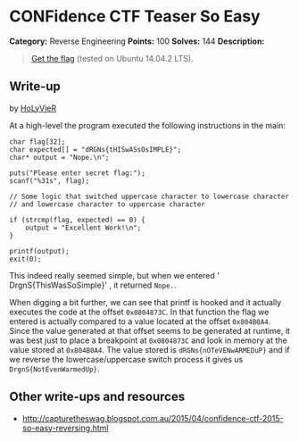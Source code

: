 # CONFidence CTF Teaser So Easy

**Category:** Reverse Engineering
**Points:** 100
**Solves:** 144
**Description:**

> [Get the flag](re_100_final) (tested on Ubuntu 14.04.2 LTS).

## Write-up

by [HoLyVieR](https://github.com/HoLyVieR)

At a high-level the program executed the following instructions in the main:

	char flag[32];
	char expected[] = "dRGNs{tHISwASsOsIMPLE}";
	char* output = "Nope.\n";

	puts("Please enter secret flag:");
	scanf("%31s", flag);

	// Some logic that switched uppercase character to lowercase character 
	// and lowercase character to uppercase character

	if (strcmp(flag, expected) == 0) {
		output = "Excellent Work!\n";
	}

	printf(output);
	exit(0);
	
This indeed really seemed simple, but when we entered ' DrgnS{ThisWasSoSimple}' , it returned `Nope.`. 

When digging a bit further, we can see that printf is hooked and it actually executes the code at the offset `0x0804873C`. In that function the flag we entered is actually compared to a value located at the offset `0x804B0A4`. Since the value generated at that offset seems to be generated at runtime, it was best just to place a breakpoint at `0x0804873C` and look in memory at the value stored at `0x804B0A4`. The value stored is `dRGNs{nOTeVENwARMEDuP}` and if we reverse the lowercase/uppercase switch process it gives us `DrgnS{NotEvenWarmedUp}`.

## Other write-ups and resources

* <http://capturetheswag.blogspot.com.au/2015/04/confidence-ctf-2015-so-easy-reversing.html>
